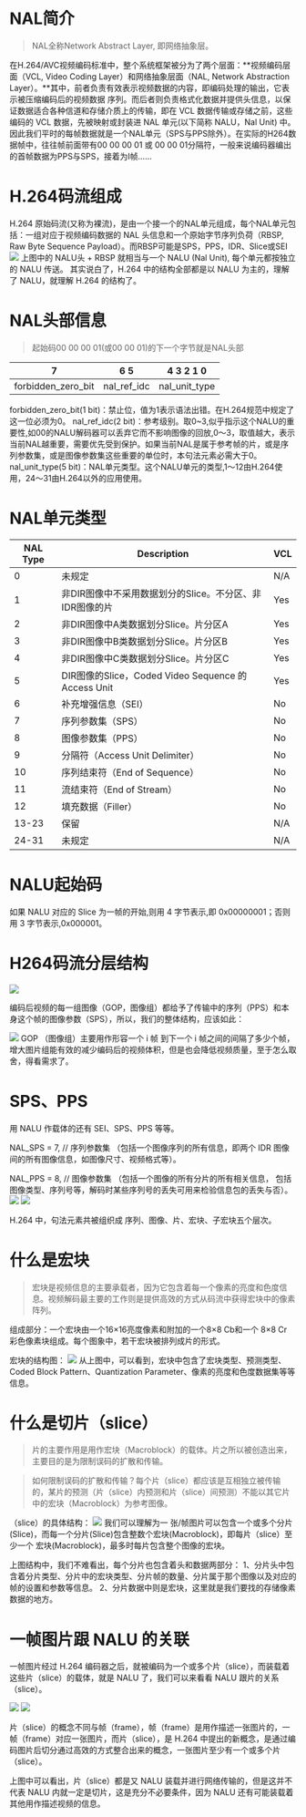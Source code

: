 # NAL简介
> NAL全称Network Abstract Layer, 即网络抽象层。

在H.264/AVC视频编码标准中，整个系统框架被分为了两个层面：**视频编码层面（VCL, Video Coding Layer）和网络抽象层面（NAL, Network Abstraction Layer）。**其中，前者负责有效表示视频数据的内容，即编码处理的输出，它表示被压缩编码后的视频数据 序列。而后者则负责格式化数据并提供头信息，以保证数据适合各种信道和存储介质上的传输，即在 VCL 数据传输或存储之前，这些编码的 VCL 数据，先被映射或封装进 NAL 单元(以下简称 NALU，Nal Unit) 中。
因此我们平时的每帧数据就是一个NAL单元（SPS与PPS除外）。在实际的H264数据帧中，往往帧前面带有00 00 00 01 或 00 00 01分隔符，一般来说编码器编出的首帧数据为PPS与SPS，接着为I帧……


# H.264码流组成
H.264 原始码流(又称为裸流)，是由一个接一个的NAL单元组成，每个NAL单元包括：一组对应于视频编码数据的 NAL 头信息和一个原始字节序列负荷（RBSP, Raw Byte Sequence Payload）。而RBSP可能是SPS，PPS，IDR、Slice或SEI
![](./images/nalu.png)
上图中的 NALU头 + RBSP 就相当与一个 NALU (Nal Unit), 每个单元都按独立的 NALU 传送。 其实说白了，H.264 中的结构全部都是以 NALU 为主的，理解了 NALU，就理解 H.264 的结构了。


# NAL头部信息
> 起始码00 00 00 01(或00 00 01)的下一个字节就是NAL头部

 7                  | 6 5         | 4 3 2 1 0     
--------------------|-------------|---------------
 forbidden_zero_bit | nal_ref_idc | nal_unit_type 

forbidden_zero_bit(1 bit)：禁止位，值为1表示语法出错。在H.264规范中规定了这一位必须为0。
nal_ref_idc(2 bit)：参考级别。取0~3,似乎指示这个NALU的重要性,如00的NALU解码器可以丢弃它而不影响图像的回放,0～3，取值越大，表示当前NAL越重要，需要优先受到保护。如果当前NAL是属于参考帧的片，或是序列参数集，或是图像参数集这些重要的单位时，本句法元素必需大于0。
nal_unit_type(5 bit)：NAL单元类型。这个NALU单元的类型,1～12由H.264使用，24～31由H.264以外的应用使用。

# NAL单元类型
 NAL Type |                     Description                     | VCL
 ---------|-----------------------------------------------------|-----
 0        | 未规定                                               | N/A 
 1        | 非DIR图像中不采用数据划分的Slice。不分区、非IDR图像的片 | Yes 
 2        | 非DIR图像中A类数据划分Slice。片分区A                  | Yes 
 3        | 非DIR图像中B类数据划分Slice。片分区B                  | Yes 
 4        | 非DIR图像中C类数据划分Slice。片分区C                  | Yes 
 5        | DIR图像的Slice，Coded Video Sequence 的 Access Unit  | Yes
 6        | 补充增强信息（SEI）                                  | No
 7        | 序列参数集（SPS）                                    | No
 8        | 图像参数集（PPS）                                    | No
 9        | 分隔符（Access Unit Delimiter）                      | No
 10       | 序列结束符（End of Sequence）                         | No
 11       | 流结束符（End of Stream）                             | No
 12       | 填充数据（Filler）                                    | No
 13-23    | 保留                                                 | N/A
 24-31    | 未规定                                               | N/A


# NALU起始码
如果 NALU 对应的 Slice 为一帧的开始,则用 4 字节表示,即 0x00000001；否则用 3 字节表示,0x000001。

# H264码流分层结构
![](./images/h264bitstream.png)

编码后视频的每一组图像（GOP，图像组）都给予了传输中的序列（PPS）和本身这个帧的图像参数（SPS），所以，我们的整体结构，应该如此：

![](./images/h264encode.png)
GOP （图像组）主要用作形容一个 i 帧 到下一个 i 帧之间的间隔了多少个帧，增大图片组能有效的减少编码后的视频体积，但是也会降低视频质量，至于怎么取舍，得看需求了。


# SPS、PPS

用 NALU 作载体的还有 SEI、SPS、PPS 等等。

NAL_SPS = 7, // 序列参数集 （包括一个图像序列的所有信息，即两个 IDR 图像间的所有图像信息，如图像尺寸、视频格式等）。

NAL_PPS = 8, // 图像参数集 （包括一个图像的所有分片的所有相关信息， 包括图像类型、序列号等，解码时某些序列号的丢失可用来检验信息包的丢失与否）。
![](./images/spspps.png)
![](./images/h264dataunit.png)

H.264 中，句法元素共被组织成 序列、图像、片、宏块、子宏块五个层次。



# 什么是宏块
> 宏块是视频信息的主要承载者，因为它包含着每一个像素的亮度和色度信息。视频解码最主要的工作则是提供高效的方式从码流中获得宏块中的像素阵列。
> 
组成部分：一个宏块由一个16×16亮度像素和附加的一个8×8 Cb和一个 8×8 Cr 彩色像素块组成。每个图象中，若干宏块被排列成片的形式。

宏块的结构图：
![](./images/macroblock.png)
从上图中，可以看到，宏块中包含了宏块类型、预测类型、Coded Block Pattern、Quantization Parameter、像素的亮度和色度数据集等等信息。


# 什么是切片（slice）
> 片的主要作用是用作宏块（Macroblock）的载体。片之所以被创造出来，主要目的是为限制误码的扩散和传输。

> 如何限制误码的扩散和传输？每个片（slice）都应该是互相独立被传输的，某片的预测（片（slice）内预测和片（slice）间预测）不能以其它片中的宏块（Macroblock）为参考图像。

（slice）的具体结构：
![](./images/slice.png)
我们可以理解为一 张/帧图片可以包含一个或多个分片(Slice)，而每一个分片(Slice)包含整数个宏块(Macroblock)，即每片（slice）至少一个 宏块(Macroblock)，最多时每片包含整个图像的宏块。

上图结构中，我们不难看出，每个分片也包含着头和数据两部分：
1、分片头中包含着分片类型、分片中的宏块类型、分片帧的数量、分片属于那个图像以及对应的帧的设置和参数等信息。
2、分片数据中则是宏块，这里就是我们要找的存储像素数据的地方。


# 一帧图片跟 NALU 的关联 

一帧图片经过 H.264 编码器之后，就被编码为一个或多个片（slice），而装载着这些片（slice）的载体，就是 NALU 了，我们可以来看看 NALU 跟片的关系（slice）。


![](./images/frame_slice.png) ![](./images/nalu_slice.png)

片（slice）的概念不同与帧（frame），帧（frame）是用作描述一张图片的，一帧（frame）对应一张图片，而片（slice），是 H.264 中提出的新概念，是通过编码图片后切分通过高效的方式整合出来的概念，一张图片至少有一个或多个片（slice）。

上图中可以看出，片（slice）都是又 NALU 装载并进行网络传输的，但是这并不代表 NALU 内就一定是切片，这是充分不必要条件，因为 NALU 还有可能装载着其他用作描述视频的信息。














<br >
<br >



